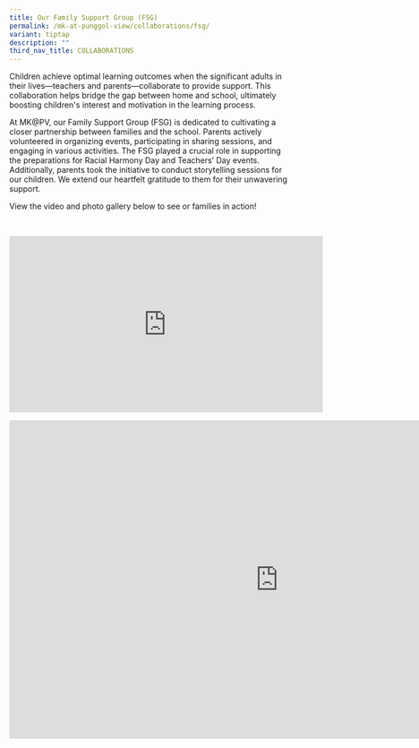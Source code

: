 ```yaml
---
title: Our Family Support Group (FSG)
permalink: /mk-at-punggol-view/collaborations/fsg/
variant: tiptap
description: ""
third_nav_title: COLLABORATIONS
---
```

<p>Children achieve optimal learning outcomes when the significant adults
in their lives—teachers and parents—collaborate to provide support. This
collaboration helps bridge the gap between home and school, ultimately
boosting children's interest and motivation in the learning process.</p>
<p></p>
<p>At MK@PV, our Family Support Group (FSG) is dedicated to cultivating a
closer partnership between families and the school. Parents actively volunteered
in organizing events, participating in sharing sessions, and engaging in
various activities. The FSG played a crucial role in supporting the preparations
for Racial Harmony Day and Teachers’ Day events. Additionally, parents
took the initiative to conduct storytelling sessions for our children.
We extend our heartfelt gratitude to them for their unwavering support.</p>
<p>View the video and photo gallery below to see or families in action!</p>
<p>
<br>
</p>
<div class="iframe-wrapper">
<iframe height="315" width="560" allowfullscreen="true" frameborder="0" src="https://www.youtube.com/embed/2VH9OoSiqPg?si=tKYttbfepxjcF6sg"></iframe>
</div>
<p></p>
<div class="iframe-wrapper">
<iframe height="569" width="960" allowfullscreen="true" frameborder="0" src="https://docs.google.com/presentation/d/e/2PACX-1vRz7zcyTXE8g9j4OeJ8S6a9TISFDT7EBqNT3FYyrzKvssXgyEZ2y1VDFbWOPmwlcaGbctBn2lpTkFPK/embed?start=false&amp;loop=false&amp;delayms=3000"></iframe>
</div>
<p>
<br>
<br>
</p>